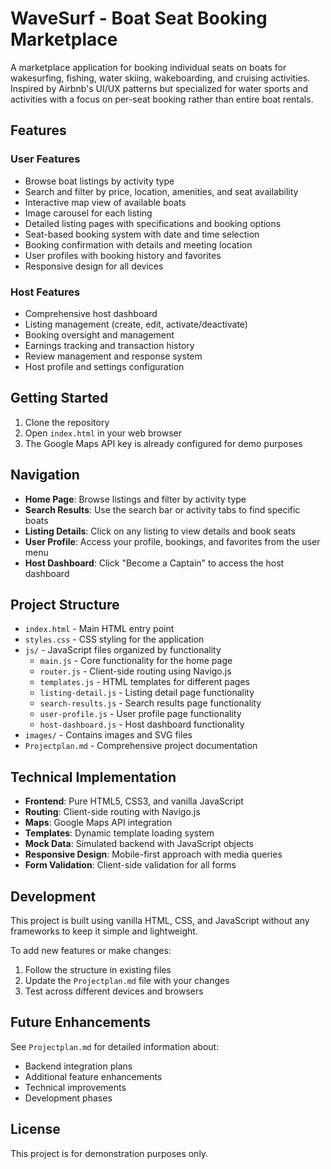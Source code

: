 # WaveSurf - Boat Seat Booking Marketplace

A marketplace application for booking individual seats on boats for wakesurfing, fishing, water skiing, wakeboarding, and cruising activities. Inspired by Airbnb's UI/UX patterns but specialized for water sports and activities with a focus on per-seat booking rather than entire boat rentals.

## Features

### User Features
- Browse boat listings by activity type
- Search and filter by price, location, amenities, and seat availability
- Interactive map view of available boats
- Image carousel for each listing
- Detailed listing pages with specifications and booking options
- Seat-based booking system with date and time selection
- Booking confirmation with details and meeting location
- User profiles with booking history and favorites
- Responsive design for all devices

### Host Features
- Comprehensive host dashboard
- Listing management (create, edit, activate/deactivate)
- Booking oversight and management
- Earnings tracking and transaction history
- Review management and response system
- Host profile and settings configuration

## Getting Started

1. Clone the repository
2. Open `index.html` in your web browser
3. The Google Maps API key is already configured for demo purposes

## Navigation

- **Home Page**: Browse listings and filter by activity type
- **Search Results**: Use the search bar or activity tabs to find specific boats
- **Listing Details**: Click on any listing to view details and book seats
- **User Profile**: Access your profile, bookings, and favorites from the user menu
- **Host Dashboard**: Click "Become a Captain" to access the host dashboard

## Project Structure

- `index.html` - Main HTML entry point
- `styles.css` - CSS styling for the application
- `js/` - JavaScript files organized by functionality
  - `main.js` - Core functionality for the home page
  - `router.js` - Client-side routing using Navigo.js
  - `templates.js` - HTML templates for different pages
  - `listing-detail.js` - Listing detail page functionality
  - `search-results.js` - Search results page functionality
  - `user-profile.js` - User profile page functionality
  - `host-dashboard.js` - Host dashboard functionality
- `images/` - Contains images and SVG files
- `Projectplan.md` - Comprehensive project documentation

## Technical Implementation

- **Frontend**: Pure HTML5, CSS3, and vanilla JavaScript
- **Routing**: Client-side routing with Navigo.js
- **Maps**: Google Maps API integration
- **Templates**: Dynamic template loading system
- **Mock Data**: Simulated backend with JavaScript objects
- **Responsive Design**: Mobile-first approach with media queries
- **Form Validation**: Client-side validation for all forms

## Development

This project is built using vanilla HTML, CSS, and JavaScript without any frameworks to keep it simple and lightweight.

To add new features or make changes:
1. Follow the structure in existing files
2. Update the `Projectplan.md` file with your changes
3. Test across different devices and browsers

## Future Enhancements

See `Projectplan.md` for detailed information about:
- Backend integration plans
- Additional feature enhancements
- Technical improvements
- Development phases

## License

This project is for demonstration purposes only.